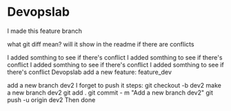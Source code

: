 
# Devopslab
I made this feature branch

what git diff mean?
will it show in the readme if there are conflicts

I added somthing to see if there's conflict
I added somthing to see if there's conflict
I added somthing to see if there's conflict
I added somthing to see if there's conflict
 Devopslab
 add a new feature: feature_dev



add a new branch dev2
I forget to push it
steps:
git checkout -b dev2     make a new branch dev2
git add .
git commit - m "Add a new branch dev2"
git push -u origin dev2
Then done

